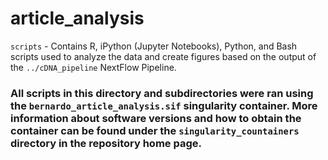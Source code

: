 # article_analysis



`scripts` - Contains R, iPython (Jupyter Notebooks), Python, and Bash scripts used to analyze the data and create figures based on the output of the `../cDNA_pipeline` NextFlow Pipeline.

### All scripts in this directory and subdirectories were ran using the `bernardo_article_analysis.sif` singularity container. More information about software versions and how to obtain the container can be found under the `singularity_countainers` directory in the repository home page.
